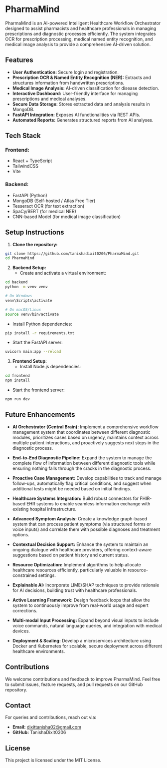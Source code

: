 # PharmaMind

PharmaMind is an AI-powered Intelligent Healthcare Workflow Orchestrator designed to assist pharmacists and healthcare professionals in managing prescriptions and diagnostic processes efficiently. The system integrates OCR for prescription processing, medical named entity recognition, and medical image analysis to provide a comprehensive AI-driven solution.

## Features

* **User Authentication:** Secure login and registration.
* **Prescription OCR & Named Entity Recognition (NER):** Extracts and structures information from handwritten prescriptions.
* **Medical Image Analysis:** AI-driven classification for disease detection.
* **Interactive Dashboard:** User-friendly interface for managing prescriptions and medical analyses.
* **Secure Data Storage:** Stores extracted data and analysis results in MongoDB.
* **FastAPI Integration:** Exposes AI functionalities via REST APIs.
* **Automated Reports:** Generates structured reports from AI analyses.

## Tech Stack

### Frontend:
* React + TypeScript
* TailwindCSS
* Vite

### Backend:
* FastAPI (Python)
* MongoDB (Self-hosted / Atlas Free Tier)
* Tesseract OCR (for text extraction)
* SpaCy/BERT (for medical NER)
* CNN-based Model (for medical image classification)

## Setup Instructions

1. **Clone the repository:**

```sh
git clone https://github.com/tanishadixit0206/PharmaMind.git
cd PharmaMind
```

2. **Backend Setup:**
   * Create and activate a virtual environment:

```sh
cd backend
python -m venv venv

# On Windows
venv\Scripts\activate

# On macOS/Linux
source venv/bin/activate
```

   * Install Python dependencies:

```sh
pip install -r requirements.txt
```

   * Start the FastAPI server:

```sh
uvicorn main:app --reload
```

3. **Frontend Setup:**
   * Install Node.js dependencies:

```sh
cd frontend
npm install
```

   * Start the frontend server:

```sh
npm run dev
```

## Future Enhancements

* **AI Orchestrator (Central Brain):** Implement a comprehensive workflow management system that coordinates between different diagnostic modules, prioritizes cases based on urgency, maintains context across multiple patient interactions, and proactively suggests next steps in the diagnostic process.

* **End-to-End Diagnostic Pipeline:** Expand the system to manage the complete flow of information between different diagnostic tools while ensuring nothing falls through the cracks in the diagnostic process.

* **Proactive Case Management:** Develop capabilities to track and manage follow-ups, automatically flag critical conditions, and suggest when additional tests might be needed based on initial findings.

* **Healthcare Systems Integration:** Build robust connectors for FHIR-based EHR systems to enable seamless information exchange with existing hospital infrastructure.

* **Advanced Symptom Analysis:** Create a knowledge graph-based system that can process patient symptoms (via structured forms or voice inputs) and correlate them with possible diagnoses and treatment options.

* **Contextual Decision Support:** Enhance the system to maintain an ongoing dialogue with healthcare providers, offering context-aware suggestions based on patient history and current status.

* **Resource Optimization:** Implement algorithms to help allocate healthcare resources efficiently, particularly valuable in resource-constrained settings.

* **Explainable AI:** Incorporate LIME/SHAP techniques to provide rationale for AI decisions, building trust with healthcare professionals.

* **Active Learning Framework:** Design feedback loops that allow the system to continuously improve from real-world usage and expert corrections.

* **Multi-modal Input Processing:** Expand beyond visual inputs to include voice commands, natural language queries, and integration with medical devices.

* **Deployment & Scaling:** Develop a microservices architecture using Docker and Kubernetes for scalable, secure deployment across different healthcare environments.

## Contributions

We welcome contributions and feedback to improve PharmaMind. Feel free to submit issues, feature requests, and pull requests on our GitHub repository.

## Contact

For queries and contributions, reach out via:
* **Email:** dixittanisha02@gmail.com
* **GitHub:** TanishaDixit0206

## License

This project is licensed under the MIT License.
